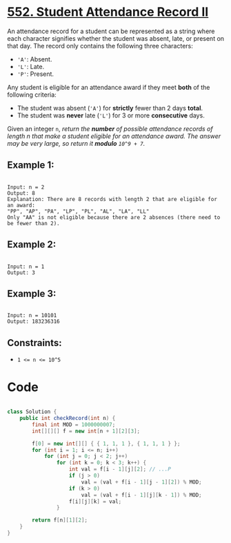 # [552. Student Attendance Record II](https://leetcode.com/problems/student-attendance-record-ii/description/?envType=daily-question&envId=2024-05-26)

An attendance record for a student can be represented as a string where each character signifies whether the student was absent, late, or present on that day. The record only contains the following three characters:

- `'A'`: Absent.
- `'L'`: Late.
- `'P'`: Present.

Any student is eligible for an attendance award if they meet **both** of the following criteria:

- The student was absent (`'A'`) for **strictly** fewer than 2 days **total**.
- The student was **never** late (`'L'`) for 3 or more **consecutive** days.

Given an integer `n`, _return the **number** of possible attendance records of length n that make a student eligible for an attendance award. The answer may be very large, so return it **modulo** `10^9 + 7`._

## Example 1:

```

Input: n = 2
Output: 8
Explanation: There are 8 records with length 2 that are eligible for an award:
"PP", "AP", "PA", "LP", "PL", "AL", "LA", "LL"
Only "AA" is not eligible because there are 2 absences (there need to be fewer than 2).

```

## Example 2:

```

Input: n = 1
Output: 3

```

## Example 3:

```

Input: n = 10101
Output: 183236316

```

## Constraints:

- `1 <= n <= 10^5`

# Code

```java

class Solution {
    public int checkRecord(int n) {
        final int MOD = 1000000007;
        int[][][] f = new int[n + 1][2][3];

        f[0] = new int[][] { { 1, 1, 1 }, { 1, 1, 1 } };
        for (int i = 1; i <= n; i++)
            for (int j = 0; j < 2; j++)
                for (int k = 0; k < 3; k++) {
                    int val = f[i - 1][j][2]; // ...P
                    if (j > 0)
                        val = (val + f[i - 1][j - 1][2]) % MOD;
                    if (k > 0)
                        val = (val + f[i - 1][j][k - 1]) % MOD;
                    f[i][j][k] = val;
                }

        return f[n][1][2];
    }
}

```
